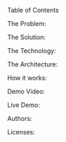 Table of Contents

The Problem:

The Solution:

The Technology:

The Architecture:

How it works:

Demo Video:

Live Demo:

Authors:

Licenses:
